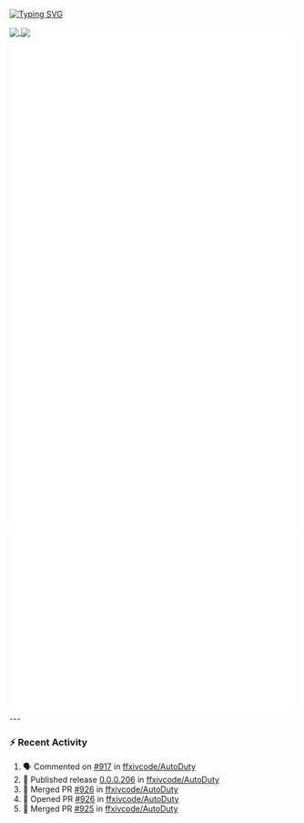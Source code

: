 [![Typing SVG](https://readme-typing-svg.demolab.com?font=Fira+Code&duration=1000&pause=1000&multiline=true&repeat=false&width=435&lines=Simon+Latusek+%7C+Gameplay+Engineer)](https://git.io/typing-svg)

<a href="https://github.com/anuraghazra/github-readme-stats">
  <img height=200 align="center" src="https://github-readme-stats.vercel.app/api?username=erdelf&theme=radical" />
</a>
<a href="https://github.com/anuraghazra/convoychat">
  <img height=200 align="center" src="https://streak-stats.demolab.com?user=erdelf&theme=radical&mode=weekly" />
</a>

<picture>
  <img src="/github-metrics.svg" alt="Metrics">
</picture>

<picture>
  <img src="/github-metrics-achievements.svg" alt="Achievements">
</picture>
---

### :zap: Recent Activity
<!--START_SECTION:activity-->
1. 🗣 Commented on [#917](https://github.com/ffxivcode/AutoDuty/issues/917#issuecomment-2816564111) in [ffxivcode/AutoDuty](https://github.com/ffxivcode/AutoDuty)
2. 🚀 Published release [0.0.0.206](https://github.com/ffxivcode/AutoDuty/releases/tag/0.0.0.206) in [ffxivcode/AutoDuty](https://github.com/ffxivcode/AutoDuty)
3. 🎉 Merged PR [#926](https://github.com/ffxivcode/AutoDuty/pull/926) in [ffxivcode/AutoDuty](https://github.com/ffxivcode/AutoDuty)
4. 💪 Opened PR [#926](https://github.com/ffxivcode/AutoDuty/pull/926) in [ffxivcode/AutoDuty](https://github.com/ffxivcode/AutoDuty)
5. 🎉 Merged PR [#925](https://github.com/ffxivcode/AutoDuty/pull/925) in [ffxivcode/AutoDuty](https://github.com/ffxivcode/AutoDuty)
<!--END_SECTION:activity-->

<!--
**erdelf/erdelf** is a ✨ _special_ ✨ repository because its `README.md` (this file) appears on your GitHub profile.

Here are some ideas to get you started:

- 🔭 I’m currently working on ...
- 🌱 I’m currently learning ...
- 👯 I’m looking to collaborate on ...
- 🤔 I’m looking for help with ...
- 💬 Ask me about ...
- 📫 How to reach me: ...
- 😄 Pronouns: ...
- ⚡ Fun fact: ...
-->
